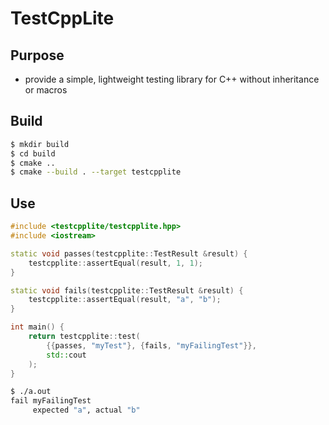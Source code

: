 # TestCppLite

## Purpose
* provide a simple, lightweight testing library for C++ without inheritance or macros

## Build
```bash
$ mkdir build
$ cd build
$ cmake ..
$ cmake --build . --target testcpplite
```

## Use
```c++
#include <testcpplite/testcpplite.hpp>
#include <iostream>

static void passes(testcpplite::TestResult &result) {
    testcpplite::assertEqual(result, 1, 1);
}

static void fails(testcpplite::TestResult &result) {
    testcpplite::assertEqual(result, "a", "b");
}

int main() {
    return testcpplite::test(
        {{passes, "myTest"}, {fails, "myFailingTest"}},
        std::cout
    );
}
```

```bash
$ ./a.out
fail myFailingTest
     expected "a", actual "b"
```